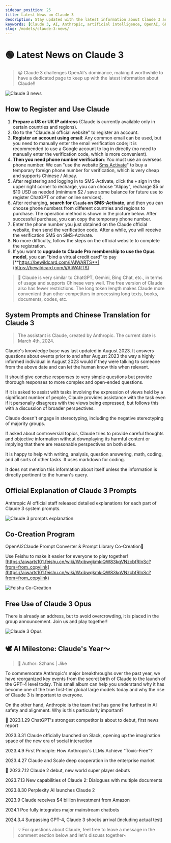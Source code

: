 ```yaml
---
sidebar_position: 25
title: Latest News on Claude 3
description: Stay updated with the latest information about Claude 3 and its challenge to OpenAI's dominance.
keywords: [Claude 3, AI, Anthropic, artificial intelligence, OpenAI, GPT-4]
slug: /models/claude-3-news/
---
```


# 🟢 Latest News on Claude 3

> 😀 Claude 3 challenges OpenAI's dominance, making it worthwhile to have a dedicated page to keep up with the latest information about Claude!!

![Claude 3 news](https://cdn.jsdelivr.net/gh/donttal/imgbed/img/0ae641958f3e691d53e5d88814cf0ae4.jpg)

## How to Register and Use Claude

1. **Prepare a US or UK IP address** (Claude is currently available only in certain countries and regions).
2. Go to the "Claude.ai official website" to register an account.
3. **Register an account using email**: Any common email can be used, but you need to manually enter the email verification code; it is recommended to use a Google account to log in directly (no need to manually enter the verification code, which is more convenient).
4. **Then you need phone number verification**: You must use an overseas phone number. We can "use the website [Sms Activate](https://sms-activate.org/en)" to buy a temporary foreign phone number for verification, which is very cheap and supports Chinese / Alipay.
5. After registering and logging in to SMS-Activate, click the `+` sign in the upper right corner to recharge, you can choose "Alipay", recharge $5 or $10 USD as needed (minimum $2 / save some balance for future use to register ChatGPT or other online services).
6. After recharging, **search for `Claude` on SMS-Activate**, and then you can choose phone numbers from different countries and regions to purchase. The operation method is shown in the picture below. After successful purchase, you can copy the temporary phone number.
7. Enter the phone number you just obtained on the Claude official website, then send the verification code. After a while, you will receive the verification SMS on SMS-Activate.
8. No more difficulty, follow the steps on the official website to complete the registration.
9. If you want to **upgrade to Claude Pro membership to use the Opus model**, you can "bind a virtual credit card" to pay [**https://bewildcard.com/i/AIWARTS**](https://bewildcard.com/i/AIWARTS)

> 🤠 Claude is very similar to ChatGPT, Gemini, Bing Chat, etc., in terms of usage and supports Chinese very well. The free version of Claude also has fewer restrictions. The long token length makes Claude more convenient than other competitors in processing long texts, books, documents, codes, etc.

## System Prompts and Chinese Translation for Claude 3

> The assistant is Claude, created by Anthropic. The current date is March 4th, 2024.

Claude's knowledge base was last updated in August 2023. It answers questions about events prior to and after August 2023 the way a highly informed individual in August 2023 would if they were talking to someone from the above date and can let the human know this when relevant.

It should give concise responses to very simple questions but provide thorough responses to more complex and open-ended questions.

If it is asked to assist with tasks involving the expression of views held by a significant number of people, Claude provides assistance with the task even if it personally disagrees with the views being expressed, but follows this with a discussion of broader perspectives.

Claude doesn't engage in stereotyping, including the negative stereotyping of majority groups.

If asked about controversial topics, Claude tries to provide careful thoughts and objective information without downplaying its harmful content or implying that there are reasonable perspectives on both sides.

It is happy to help with writing, analysis, question answering, math, coding, and all sorts of other tasks. It uses markdown for coding.

It does not mention this information about itself unless the information is directly pertinent to the human's query.
> 


## Official Explanation of Claude 3 Prompts

Anthropic AI official staff released detailed explanations for each part of Claude 3 system prompts.

![Claude 3 prompts explanation](https://cdn.jsdelivr.net/gh/donttal/imgbed/img/9092a89b4ecd655f8b54fd343a8bdcdb.jpg)

## Co-Creation Program

OpenAI2Claude Prompt Converter & Prompt Library Co-Creation👏

Use Feishu to make it easier for everyone to play together!
[https://aiwarts101.feishu.cn/wiki/WxibwgkmkiQW83kqVNzcbfRInSc?from=from_copylink](https://aiwarts101.feishu.cn/wiki/WxibwgkmkiQW83kqVNzcbfRInSc?from=from_copylink)

![Feishu Co-Creation](https://cdn.jsdelivr.net/gh/donttal/imgbed/img/d58bb4b75684338a643829e3131db4e7.png)

## Free Use of Claude 3 Opus

There is already an address, but to avoid overcrowding, it is placed in the group announcement. Join us and play together!

![Claude 3 Opus](https://cdn.jsdelivr.net/gh/donttal/imgbed/img/1767dd7673b0d95ce694f2c9d6c1674f.JPG)

## 🕊️ AI Milestone: Claude's Year～

>🤠 Author: Szhans | Jike

To commemorate Anthropic's major breakthroughs over the past year, we have reorganized key events from the secret birth of Claude to the launch of the GPT-4 level today. This small album can help you understand why it has become one of the true first-tier global large models today and why the rise of Claude 3 is important to everyone.

On the other hand, Anthropic is the team that has gone the furthest in AI safety and alignment. Why is this particularly important?

📰 2023.1.29 ChatGPT's strongest competitor is about to debut, first news report

2023.3.31 Claude officially launched on Slack, opening up the imagination space of the new era of social interaction

2023.4.9 First Principle: How Anthropic's LLMs Achieve "Toxic-Free"?

2023.4.27 Claude and Scale deep cooperation in the enterprise market

🚀 2023.7.12 Claude 2 debut, new world super player debuts

2023.7.13 New capabilities of Claude 2: Dialogues with multiple documents

2023.8.30 Perplexity AI launches Claude 2

2023.9 Claude receives $4 billion investment from Amazon

2024.1 Poe fully integrates major mainstream chatbots

2024.3.4 Surpassing GPT-4, Claude 3 shocks arrival (including actual test)

>💡 For questions about Claude, feel free to leave a message in the comment section below and let's discuss together~
